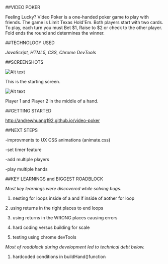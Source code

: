 ##VIDEO POKER

Feeling Lucky? Video Poker is a one-handed poker game to play with friends. The game is Limit Texas Hold'Em. Both players start with two cards. To play, each turn you must Bet $1, Raise to $2 or check to the other player. Fold ends the round and determines the winner. 

##TECHNOLOGY USED

_JavaScript, HTML5, CSS, Chrome DevTools_

##SCREENSHOTS

![Alt text](https://github.com/andrewhuang192/video-poker/blob/main/Screen%20Shot%202021-03-26%20at%202.00.42%20AM.png)

This is the starting screen. 

![Alt text](https://github.com/andrewhuang192/video-poker/blob/main/Screen%20Shot%202021-03-26%20at%201.13.18%20AM.png)

Player 1 and Player 2 in the middle of a hand. 



##GETTING STARTED

http://andrewhuang192.github.io/video-poker

##NEXT STEPS

-improvments to UX CSS animations (animate.css)

-set timer feature

-add multiple players

-play multiple hands


##KEY LEARNINGS and BIGGEST ROADBLOCK

_Most key learnings were discovered while solving bugs._

1. nesting for loops inside of a and if inside of aother for loop

2 .using returns in the right places to end loops

3. using returns in the WRONG places causing errors

4. hard coding versus building for scale

5. testing using chrome devTools

_Most of roadblock during development led to technical debt below._

1. hardcoded conditions in buildHand()function
